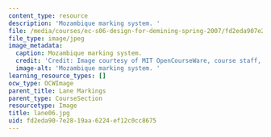 ```yaml
---
content_type: resource
description: 'Mozambique marking system. '
file: /media/courses/ec-s06-design-for-demining-spring-2007/fd2eda907e2819aa6224ef12c0cc8675_lane06.jpg
file_type: image/jpeg
image_metadata:
  caption: Mozambique marking system.
  credit: 'Credit: Image courtesy of MIT OpenCourseWare, course staff, and students.'
  image-alt: 'Mozambique marking system. '
learning_resource_types: []
ocw_type: OCWImage
parent_title: Lane Markings
parent_type: CourseSection
resourcetype: Image
title: lane06.jpg
uid: fd2eda90-7e28-19aa-6224-ef12c0cc8675
---
```

